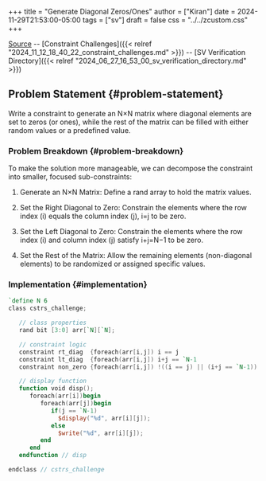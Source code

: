 +++
title = "Generate Diagonal Zeros/Ones"
author = ["Kiran"]
date = 2024-11-29T21:53:00-05:00
tags = ["sv"]
draft = false
css = "../../zcustom.css"
+++

[Source](https://github.com/24x7fpga/SystemVerilog_Verification/tree/main/sv_verification/cstrs_challenges/diag_zero) -- [Constraint Challenges]({{< relref "2024_11_12_18_40_22_constraint_challenges.md" >}}) -- [SV Verification Directory]({{< relref "2024_06_27_16_53_00_sv_verification_directory.md" >}})


## Problem Statement {#problem-statement}

Write a constraint to generate an N×N matrix where diagonal elements are set to zeros (or ones), while the rest of the matrix can be filled with either random values or a predefined value.


### Problem Breakdown {#problem-breakdown}

To make the solution more manageable, we can decompose the constraint into smaller, focused sub-constraints:

1.  Generate an N×N Matrix: Define a rand array to hold the matrix values.

2.  Set the Right Diagonal to Zero: Constrain the elements where the row index (i) equals the column index (j), i=j to be zero.

3.  Set the Left Diagonal to Zero: Constrain the elements where the row index (i) and column index (j) satisfy i+j=N−1 to be zero.

4.  Set the Rest of the Matrix: Allow the remaining elements (non-diagonal elements) to be randomized or assigned specific values.


### Implementation {#implementation}

```verilog
`define N 6
class cstrs_challenge;

   // class properties
   rand bit [3:0] arr[`N][`N];

   // constraint logic
   constraint rt_diag  {foreach(arr[i,j]) i == j                       -> arr[i][j] == 0;}    // right diagonal set to zero
   constraint lt_diag  {foreach(arr[i,j]) i+j == `N-1                  -> arr[i][j] == 0;}    // left diagonal set to zero
   constraint non_zero {foreach(arr[i,j]) !((i == j) || (i+j == `N-1)) -> arr[i][j] == 1;}    // rest of the values set to 1

   // display function
   function void disp();
      foreach(arr[i])begin
         foreach(arr[j])begin
            if(j == `N-1)
              $display("%d", arr[i][j]);
            else
              $write("%d", arr[i][j]);
         end
      end
   endfunction // disp

endclass // cstrs_challenge
```
